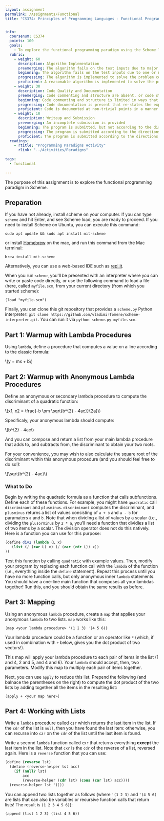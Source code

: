 ```yaml
---
layout: assignment
permalink: /Assignments/Functional
title: "CS374: Principles of Programming Languages - Functional Programming"


info:
  coursenum: CS374
  points: 100
  goals:
    - To explore the functional programming paradigm using the Scheme language
  rubric:
    - weight: 60
      description: Algorithm Implementation
      preemerging: The algorithm fails on the test inputs due to major issues, or the program fails to compile and/or run
      beginning: The algorithm fails on the test inputs due to one or more minor issues
      progressing: The algorithm is implemented to solve the problem correctly according to given test inputs, but would fail if executed in a general case due to a minor issue or omission in the algorithm design or implementation
      proficient: A reasonable algorithm is implemented to solve the problem which correctly solves the problem according to the given test inputs, and would be reasonably expected to solve the problem in the general case
    - weight: 30
      description: Code Quality and Documentation
      preemerging: Code commenting and structure are absent, or code structure departs significantly from best practice, and/or the code departs significantly from the style guide
      beginning: Code commenting and structure is limited in ways that reduce the readability of the program, and/or there are minor departures from the style guide
      progressing: Code documentation is present that re-states the explicit code definitions, and/or code is written that mostly adheres to the style guide
      proficient: Code is documented at non-trivial points in a manner that enhances the readability of the program, and code is written according to the style guide
    - weight: 10
      description: Writeup and Submission
      preemerging: An incomplete submission is provided
      beginning: The program is submitted, but not according to the directions in one or more ways (for example, because it is lacking a readme writeup)
      progressing: The program is submitted according to the directions with a minor omission or correction needed, and with at least superficial responses to the bolded questions throughout
      proficient: The program is submitted according to the directions, including a readme writeup describing the solution, and thoughtful answers to the bolded questions throughout    
  readings:
    - rtitle: "Programming Paradigms Activity"
      rlink: "../Activities/Paradigms"  
      
tags:
  - functional
  
---
```


The purpose of this assignment is to explore the functional programming paradigm in Scheme.

## Preparation

If you have not already, install scheme on your computer.  If you can type `scheme` and hit Enter, and see Scheme load, you are ready to proceed.  If you need to install Scheme on Ubuntu, you can execute this command:

`sudo apt update && sudo apt install mit-scheme`

or install [Homebrew](https://brew.sh) on the mac, and run this command from the Mac terminal:

`brew install mit-scheme`

Alternatively, you can use a web-based IDE such as [repl.it](https://repl.it).

When you run `scheme`, you'll be presented with an interpreter where you can write or paste code directly, or use the following command to load a file (here, called `myfile.scm`, from your current directory (from which you started scheme):

`(load "myfile.scm")`

Finally, you can clone this git repository that provides a `scheme.py` Python interpreter: `git clone https://github.com/vladimirfomene/scheme-interpreter.git`.  You can run it via `python scheme.py myfile.scm`.

## Part 1: Warmup with Lambda Procedures

Using `lambda`, define a procedure that computes a value on a line according to the classic formula:

<span>\\(y = mx + b\\)</span><br>

## Part 2: Warmup with Anonymous Lambda Procedures

Define an anonymous or secondary lambda procedure to compute the discriminant of a quadratic function:

<span>\\(x1, x2 = \frac{-b \pm \sqrt{b^{2} - 4ac}}{2a}\\)</span><br>

Specificaly, your anonymous lambda should compute:

<span>\\(b^{2} - 4ac\\)</span><br>

And you can compose and return a list from your main lambda procedure that adds to, and subtracts from, the discriminant to obtain your two roots.  

For your convenience, you may wish to also calculate the square root of the discriminant within this anonymous procedure (and you should feel free to do so!):

<span>\\(\sqrt{b^{2} - 4ac}\\)</span><br>

### What to Do

Begin by writing the quadratic formula as a function that calls subfunctions.  Define each of these functions.  For example, you might have `quadratic` call `discriminant` and `plusminus`.  `discriminant` computes the discriminant, and `plusminus` returns a list of values consisting of `a + b` and `a - b` for paramaters `a` and `b`.  Note that when dividing a list of values by a scalar (i.e., dividing the `plusorminus` by `2 * a`, you'll need a function that dividies a list of two items by a scalar.  The division operator does not do this natively.  Here is a function you can use for this purpose:

```scheme
(define div2 (lambda (L x)
   (list (/ (car L) x) (/ (car (cdr L)) x))
))
```

Test this function by calling `quadratic` with example values.  Then, modify your program by replacing each function call with the `lambda` of the function (i.e., everything inside the `define` statement).  Repeat this process until you have no more function calls, but only anonymous inner `lambda` statements.  You should have a one-line main function that composes all your lambdas together!  Run this, and you should obtain the same results as before. 

## Part 3: Mapping

Using an anonymous `lambda` procedure, create a `map` that applies your anonymous `lambda` to two lists.  `map` works like this:

```
(map <your lambda procedure> '(1 2 3) '(4 5 6))
```

Your lambda procedure could be a function or an operator like `*` (which, if used in combination with `+` below, gives you the dot product of two vectors!).

This map will apply your lambda procedure to each pair of items in the list (1 and 4, 2 and 5, and 4 and 6).  Your `lambda` should accept, then, two parameters.  Modify this map to multiply each pair of items together.

Next, you can use `apply` to reduce this list.  Prepend the following (and balnace the parentheses on the right) to compute the dot product of the two lists by adding together all the items in the resulting list:

```
(apply + <your map here>)
```

## Part 4: Working with Lists

Write a `lambda` procedure called `czr` which returns the last item in the list.  If the `cdr` of the list is `null`, then you have found the last item: otherwise, you can recurse into `czr` on the `cdr` of the list until the last item is found.

Write a second `lambda` function called `cxr` that returns everything **except** the last item in the list.  Note that `cxr` is the `cdr` of the reverse of a list, reversed again.  Here is a `reverse` function that you can use:

```scheme
(define (reverse lst)
  (define (reverse-helper lst acc)
    (if (null? lst)
        acc
        (reverse-helper (cdr lst) (cons (car lst) acc))))
  (reverse-helper lst '()))
```

You can append two lists together as follows (where `'(1 2 3)` and `'(4 5 6)` are lists that can also be variables or recursive function calls that return lists!  The result is `(1 2 3 4 5 6)`):

```
(append (list 1 2 3) (list 4 5 6))
```
